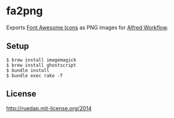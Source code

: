 # fa2png

Exports [Font Awesome Icons](http://fontawesome.io/icons/) as PNG images for [Alfred Workflow](https://github.com/ruedap/alfred2-font-awesome-workflow).


## Setup

```
$ brew install imagemagick
$ brew install ghostscript
$ bundle install
$ bundle exec rake -T
```

## License

http://ruedap.mit-license.org/2014
